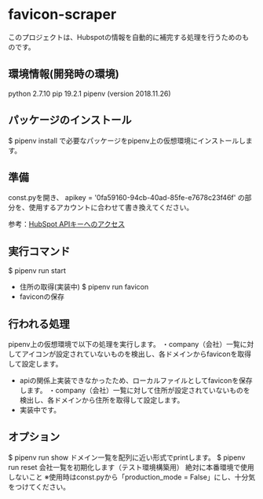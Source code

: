 # favicon-scraper
このプロジェクトは、Hubspotの情報を自動的に補完する処理を行うためのものです。

## 環境情報(開発時の環境)
python 2.7.10
pip 19.2.1
pipenv (version 2018.11.26)

## パッケージのインストール
$ pipenv install
で必要なパッケージをpipenv上の仮想環境にインストールします。

## 準備
const.pyを開き、
apikey = '0fa59160-94cb-40ad-85fe-e7678c23f46f'
の部分を、使用するアカウントに合わせて書き換えてください。

参考：[HubSpot APIキーへのアクセス](https://knowledge.hubspot.com/jp/articles/kcs_article/integrations/how-do-i-get-my-hubspot-api-key)


## 実行コマンド
$ pipenv run start
 - 住所の取得(実装中)
$ pipenv run favicon
 - faviconの保存

## 行われる処理
pipenv上の仮想環境で以下の処理を実行します。
・company（会社）一覧に対してアイコンが設定されていないものを検出し、各ドメインからfaviconを取得して設定します。
 - apiの関係上実装できなかったため、ローカルファイルとしてfaviconを保存します。
・company（会社）一覧に対して住所が設定されていないものを検出し、各ドメインから住所を取得して設定します。
 - 実装中です。

## オプション
$ pipenv run show
ドメイン一覧を配列に近い形式でprintします。
$ pipenv run reset
会社一覧を初期化します（テスト環境構築用）
絶対に本番環境で使用しないこと
※使用時はconst.pyから「production_mode = False」にし、十分気をつけてください。
